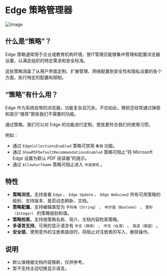 # Edge 策略管理器

![image](https://github.com/NXY666/EdgePolicyManager/assets/62371554/412f6aa7-22e4-4eae-8eb7-1440f8ce449d)

## 什么是“策略”？

Edge 策略通常用于企业或教育机构环境，使IT管理员能够集中管理和配置浏览器设置，以满足组织的特定需求和安全标准。

这些策略涵盖了从用户界面定制、扩展管理、网络配置到安全性和隐私设置的各个方面，执行特定的配置和限制。

## “策略”有什么用？

Edge 作为系统自带的浏览器，功能复杂且冗余。不仅如此，微软还经常通过弹窗和提示“推荐”那些我们不需要的功能。

通过策略，我们可以对 Edge 的功能进行定制，使其更符合我们的使用习惯。

例如：

* 通过 `EdgeCollectionsEnabled` 策略可禁用 `集锦` 功能。
* 通过 `ShowPDFDefaultRecommendationsEnabled` 策略可阻止“将 Microsoft Edge 设置为默认 PDF 阅读器”的提示。
* 通过 `AllowSurfGame` 策略可阻止进入 `冲浪游戏` 。

## 特性
* **策略浏览**。支持查看 `Edge` 、 `Edge Update` 、 `Edge Webview2` 所有可用策略的级别、支持版本、是否动态刷新、文档。
* **策略配置**。支持编辑类型为 `字符串（String）` 、 `布尔值（Boolean）` 、 `整形（Integer）` 的策略级别和值。
* **策略检索**。支持按策略名称、简介、文档内容检索策略。
* **多语言支持**。可用的显示语言有 `中文（简体）` 、 `中文（台湾）` 、 `英语（美国）` 。
* **安全锁**。使用意外的注册表路径时，将阻止对注册表的写入、删除操作。

## 说明
* 默认值根据文档内容推断，仅供参考。
* 暂不支持主动切换显示语言。